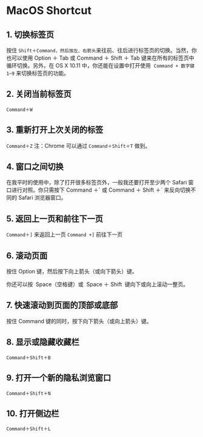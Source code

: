 # MacOS Shortcut

## 1. 切换标签页

按住 `Shift＋Command，然后按左、右箭头`来往前、往后进行标签页的切换。当然，你也可以使用 Option ＋ Tab 或 Command ＋ Shift ＋ Tab 键来在所有的标签页中循环切换。另外，在 OS X 10.11 中，你还能在设置中打开使用  `Command + 数字键 1~9` 来切换标签页的功能。

## 2. 关闭当前标签页

`Command＋W`

## 3. 重新打开上次关闭的标签

`Command＋Z` 注：Chrome 可以通过 `Command＋Shift＋T` 做到。

## 4. 窗口之间切换

在我平时的使用中，除了打开很多标签页外，一般我还要打开至少两个 Safari 窗口进行对照。你只需按下 Command ＋\` 或 Command ＋ Shift ＋\` 来反向切换不同的 Safari 浏览器窗口。

## 5. 返回上一页和前往下一页

`Command＋]` 来返回上一页 `Command +]` 前往下一页

## 6. 滚动页面

按住 Option 键，然后按下向上箭头（或向下箭头）键。

你还可以按  Space（空格键）或  Space ＋ Shift  键向下或向上滚动一整页。

## 7. 快速滚动到页面的顶部或底部

按住 Command 键的同时，按下向下箭头（或向上箭头）键。

## 8. 显示或隐藏收藏栏

`Command＋Shift＋B`

## 9. 打开一个新的隐私浏览窗口

`Command＋Shift＋N`

## 10. 打开侧边栏

`Command＋Shift＋L`
